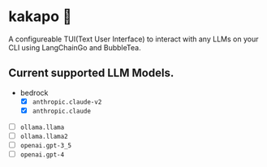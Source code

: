 # kakapo 🦜
A configureable TUI(Text User Interface) to interact with any LLMs on your CLI using LangChainGo and BubbleTea.

## Current supported LLM Models.
- bedrock
  - [x] `anthropic.claude-v2`
  - [x] `anthropic.claude`
- [ ] `ollama.llama`
- [ ] `ollama.llama2`
- [ ] `openai.gpt-3_5`
- [ ] `openai.gpt-4`
